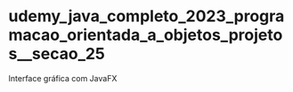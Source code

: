 # udemy_java_completo_2023_programacao_orientada_a_objetos_projetos__secao_25
Interface gráfica com JavaFX
